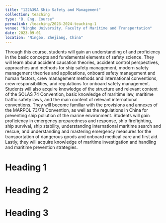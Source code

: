 ```yaml
---
title: "122A39A Ship Safety and Management"
collection: teaching
type: "B. Eng. Course"
permalink: /teaching/2023-2024-teaching-1
venue: "Ningbo University, Faculty of Maritime and Transportation"
date: 2023-09-01
location: "Ningbo, Zhejiang, China"
---
```

Through this course, students will gain an understanding of and proficiency in the basic concepts and fundamental elements of safety science. They will learn about accident causation theories, accident control perspectives, approaches and methods for ship safety management, modern safety management theories and applications, onboard safety management and human factors, crew management methods and international conventions, crew responsibilities, and regulations for onboard safety management. Students will also acquire knowledge of the structure and relevant content of the SOLAS 74 Convention, basic knowledge of maritime law, maritime traffic safety laws, and the main content of relevant international conventions. They will become familiar with the provisions and annexes of the MARPOL 73/78 Convention, as well as the regulations in China for preventing ship pollution of the marine environment. Students will gain proficiency in emergency preparedness and response, ship firefighting, ship survival, ship stability, understanding international maritime search and rescue, and understanding and mastering emergency measures for the transportation of dangerous goods and onboard medical care and first aid. Lastly, they will acquire knowledge of maritime investigation and handling and maritime prevention strategies.

Heading 1
======

Heading 2
======

Heading 3
======
